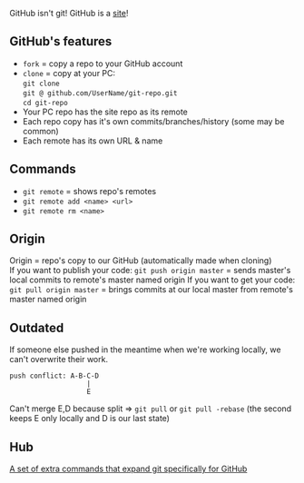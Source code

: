 GitHub isn't git! GitHub is a [site](https://github.com/)!

## GitHub's features
- `fork` = copy a repo to your GitHub account
- `clone` = copy at your PC:<br>
`git clone`<br>`git @ github.com/UserName/git-repo.git`<br>`cd git-repo`
- Your PC repo has the site repo as its remote
- Each repo copy has it's own commits/branches/history (some may be common)
- Each remote has its own URL & name

## Commands
- `git remote` = shows repo's remotes
- `git remote add <name> <url>`
- `git remote rm <name>`

## Origin
Origin = repo's copy to our GitHub (automatically made when cloning)<br>
If you want to publish your code: `git push origin master` = sends master's local commits to remote's master named origin
If you want to get your code: `git pull origin master` = brings commits at our local master from remote's master named origin

## Outdated
If someone else pushed in the meantime when we're working locally, we can't overwrite their work.

    
    push conflict: A-B-C-D
                       |
                       E

Can't merge E,D because split => `git pull` or `git pull -rebase` (the second keeps E only locally and D is our last state)

## Hub
[A set of extra commands that expand git specifically for GitHub](https://github.com/github/hub)